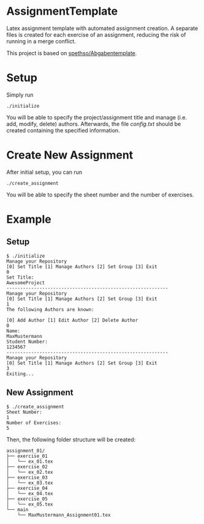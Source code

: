 # AssignmentTemplate
Latex assignment template with automated assignment creation. A separate files is created for each exercise of an assignment, reducing the risk of running in a merge conflict.

This project is based on [spethso/Abgabentemplate](https://github.com/spethso/Abgabentemplate).

# Setup
Simply run
```
./initialize
```
You will be able to specify the project/assignment title and manage (i.e. add, modify, delete) authors. Afterwards, the file *config.txt* should be created containing the specified information. 

# Create New Assignment
After initial setup, you can run
```
./create_assignment
```
You will be able to specify the sheet number and the number of exercises. 

# Example
## Setup
```
$ ./initialize 
Manage your Repository
[0] Set Title [1] Manage Authors [2] Set Group [3] Exit
0
Set Title:
AwesomeProject
-----------------------------------------------------------
Manage your Repository
[0] Set Title [1] Manage Authors [2] Set Group [3] Exit
1
The following Authors are known:

[0] Add Author [1] Edit Author [2] Delete Author
0
Name:
MaxMustermann
Student Number:
1234567
-----------------------------------------------------------
Manage your Repository
[0] Set Title [1] Manage Authors [2] Set Group [3] Exit
3
Exiting...
```

## New Assignment
```
$ ./create_assignment 
Sheet Number:
1
Number of Exercises:
5
```
Then, the following folder structure will be created:
```
assignment_01/
├── exercise_01
│   └── ex_01.tex
├── exercise_02
│   └── ex_02.tex
├── exercise_03
│   └── ex_03.tex
├── exercise_04
│   └── ex_04.tex
├── exercise_05
│   └── ex_05.tex
└── main
    └── MaxMustermann_Assignment01.tex
```
